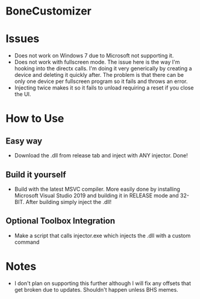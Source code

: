 # BoneCustomizer

# Issues
* Does not work on Windows 7 due to Microsoft not supporting it.
* Does not work with fullscreen mode. The issue here is the way I'm hooking into the directx calls. I'm doing it very generically by creating a device and deleting it quickly after. The problem is that there can be only one device per fullscreen program so it fails and throws an error. 
* Injecting twice makes it so it fails to unload requiring a reset if you close the UI.

# How to Use

## Easy way
* Download the .dll from release tab and inject with ANY injector. Done!

## Build it yourself

* Build with the latest MSVC compiler. More easily done by installing Microsoft Visual Studio 2019 and building it in RELEASE mode and 32-BIT. After building simply inject the .dll!

## Optional Toolbox Integration
* Make a script that calls injector.exe which injects the .dll with a custom command

# Notes
* I don't plan on supporting this further although I will fix any offsets that get broken due to updates. Shouldn't happen unless BHS memes.
